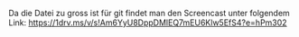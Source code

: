 Da die Datei zu gross ist für git findet man den Screencast unter folgendem Link:
https://1drv.ms/v/s!Am6YyU8DppDMlEQ7mEU6Klw5EfS4?e=hPm302